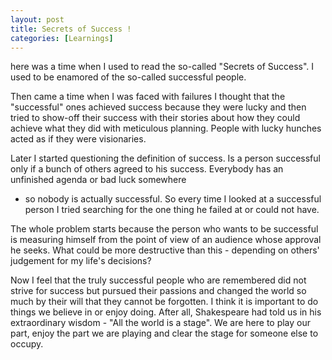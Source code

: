 ```yaml
---
layout: post  
title: Secrets of Success !  
categories: [Learnings]  
---
```


here was a time when I used to read the so-called "Secrets of Success". I used to be enamored 
of the so-called successful people.  

Then came a time when I was faced with failures I thought that the "successful" ones achieved 
success because they were lucky and then tried to show-off their success with their stories 
about how they could achieve what they did with meticulous planning. People with lucky hunches 
acted as if they were visionaries.  

Later I started questioning the definition of success. Is a person successful only if a
bunch of others agreed to his success. Everybody has an unfinished agenda or bad luck somewhere
- so nobody is actually successful. So every time I looked at a successful person I tried 
searching for the one thing he failed at or could not have.  

The whole problem starts because the person who wants to be successful is measuring himself 
from the point of view of an audience whose approval he seeks. What could be more destructive
than this - depending on others' judgement for my life's decisions?  

Now I feel that the truly successful people who are remembered did not strive for success but 
pursued their passions and changed the world so much by their will that they cannot be 
forgotten. I think it is important to do things we believe in or enjoy doing. After all, 
Shakespeare had told us in his extraordinary wisdom - "All the world is a stage". We are here 
to play our part, enjoy the part we are playing and clear the stage for someone else to occupy.